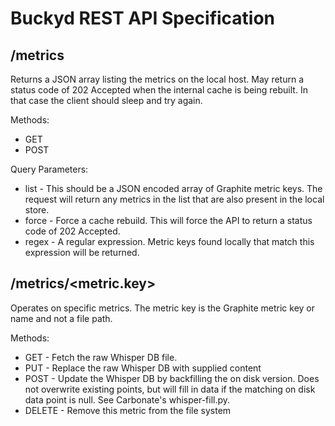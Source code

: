 Buckyd REST API Specification
=============================

/metrics
--------

Returns a JSON array listing the metrics on the local host.  May return a status
code of 202 Accepted when the internal cache is being rebuilt.  In that case
the client should sleep and try again.

Methods:

* GET
* POST

Query Parameters:

* list - This should be a JSON encoded array of Graphite metric keys.  The
  request will return any metrics in the list that are also present in the
  local store.
* force - Force a cache rebuild.  This will force the API to return a status
  code of 202 Accepted.
* regex - A regular expression.  Metric keys found locally that match this
  expression will be returned.

/metrics/<metric.key>
---------------------

Operates on specific metrics.  The metric key is the Graphite metric key
or name and not a file path.

Methods:

* GET - Fetch the raw Whisper DB file.
* PUT - Replace the raw Whisper DB with supplied content
* POST - Update the Whisper DB by backfilling the on disk version.  Does not
  overwrite existing points, but will fill in data if the matching on disk
  data point is null.  See Carbonate's whisper-fill.py.
* DELETE - Remove this metric from the file system
